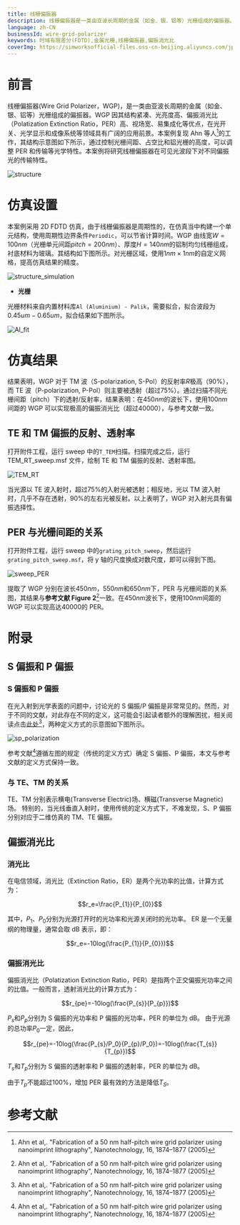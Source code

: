```yaml
---
title: 线栅偏振器
description: 线栅偏振器是一类由亚波长周期的金属（如金、银、铝等）光栅组成的偏振器。因其结构紧凑、光亮度高、偏振消光比高、视场宽、易集成化等优点，在光开关、光学显示和成像系统等领域具有广阔的应用前景。本案例根据Ahn等人的工作，通过控制光栅间距、占空比和铝光栅的高度，可以调节消光比和传输等光学特性。
language: zh-CN
businessId: wire-grid-polarizer
keywords: 时域有限差分(FDTD),金属光栅,线栅偏振器,偏振消光比
coverImg: https://simworksofficial-files.oss-cn-beijing.aliyuncs.com/jpg/Wire_grid_polarizer_structure_20240119153701A057.jpg
---
```


# 前言

线栅偏振器(Wire Grid Polarizer，WGP)，是一类由亚波长周期的金属（如金、银、铝等）光栅组成的偏振器。WGP 因其结构紧凑、光亮度高、偏振消光比（Polatization Extinction Ratio，PER）高、视场宽、易集成化等优点，在光开关、光学显示和成像系统等领域具有广阔的应用前景。本案例复现 Ahn 等人[^1]的工作，其结构示意图如下所示，通过控制光栅间距、占空比和铝光栅的高度，可以调整 PER 和传输等光学特性。本案例将研究线栅偏振器在可见光波段下对不同偏振光的传输特性。

![structure](https://simworksofficial-files.oss-cn-beijing.aliyuncs.com/mdfile/resources/img/Wire_grid_polarizer_structure.png)

# 仿真设置

本案例采用 2D FDTD 仿真，由于线栅偏振器是周期性的，在仿真当中构建一个单元结构，使用周期性边界条件`Periodic`，可以节省计算时间。WGP 由线宽$W=100nm$（光栅单元间距$pitch=200nm$）、厚度$H=140nm$的铝制均匀线栅组成，衬底材料为玻璃。其结构如下图所示。对光栅区域，使用$1nm \times 1nm$的自定义网格，提高仿真结果的精度。

![structure_simulation](https://simworksofficial-files.oss-cn-beijing.aliyuncs.com/mdfile/resources/img/Wire_grid_polarizer_structure_simulation.png)

- **光栅**

光栅材料来自内置材料库`Al (Aluminium) - Palik`，需要拟合，拟合波段为$0.45um-0.65um$，拟合结果如下图所示。

![Al_fit](https://simworksofficial-files.oss-cn-beijing.aliyuncs.com/mdfile/resources/img/Wire_grid_polarizer_material_Al_fit.png)

# 仿真结果

结果表明，WGP 对于 TM 波（S-polarization, S-Pol）的反射率$R$极高（$90\%$），而 TE 波（P-polarization, P-Pol）则主要被透射（超过$75 \%$）。通过扫描不同光栅间距（pitch）下的透射/反射率，结果表明：在$450nm$的波长下，使用$100nm$间距的 WGP 可以实现极高的偏振消光比（超过$40000$），与参考文献一致。

## TE 和 TM 偏振的反射、透射率

打开附件工程，运行 sweep 中的`T_TEM`扫描。扫描完成之后，运行 TEM_RT_sweep.msf 文件，绘制 TE 和 TM 偏振的反射、透射率图。

![TEM_RT](https://simworksofficial-files.oss-cn-beijing.aliyuncs.com/mdfile/resources/img/Wire_grid_polarizer_TEM_RT_new.png)

当光源以 TE 波入射时，超过$75 \%$的入射光被透射；相反地，光以 TM 波入射时，几乎不存在透射，$90\%$的左右光被反射。以上表明了，WGP 对入射光具有偏振选择性。

## PER 与光栅间距的关系

打开附件工程，运行 sweep 中的`grating_pitch_sweep`，然后运行 `grating_pitch_sweep.msf`，将 y 轴的尺度换成对数尺度，即可以得到下图。

![sweep_PER](https://simworksofficial-files.oss-cn-beijing.aliyuncs.com/mdfile/resources/img/Wire_grid_polarizer_sweep_PER_new.png)

提取了 WGP 分别在波长$450nm$，$550nm$和$650nm$下，PER 与光栅间距的关系图，其结果与**参考文献 Figure 2**[^1]一致。在$450nm$波长下，使用$100nm$间距的 WGP 可以实现高达$40000$的 PER。

# 附录

## S 偏振和 P 偏振

### S 偏振和 P 偏振

在光入射到光学表面的问题中，讨论光的 S 偏振/P 偏振是非常常见的。然而，对于不同的文献，对此存在不同的定义，这可能会引起读者额外的理解困扰，相关阅读点击[此处](https://www.rp-photonics.com/spotlight_2012_03_03.html)[^1]，两种定义方式的示意图如下图所示。

![sp_polarization](https://simworksofficial-files.oss-cn-beijing.aliyuncs.com/mdfile/resources/img/Wire_grid_polarizer_sp_polarization.png)

参考文献[^1]遵循左图的规定（传统的定义方式）确定 S 偏振、P 偏振，本文与参考文献的定义方式保持一致。

### 与 TE、TM 的关系

TE、TM 分别表示横电(Transverse Electric)场、横磁(Transverse Magnetic)场。
特别的，当光线垂直入射时，使用传统的定义方式下，不难发现，S、P 偏振分别对应于二维仿真的 TM、TE 偏振。

## 偏振消光比

### 消光比

在电信领域，消光比（Extinction Ratio，ER）是两个光功率的比值，计算方式为：

$$r_e=\frac{P_{1}}{P_{0}}$$

其中，$P_{1}$、$P_{0}$分别为光源打开时的光功率和光源关闭时的光功率。
ER 是一个无量纲的物理量，通常会取 dB 表示，即：

$$r_e=-10log(\frac{P_{1}}{P_{0}})$$

### 偏振消光比

偏振消光比（Polatization Extinction Ratio，PER）是指两个正交偏振光功率之间的比值。一般而言，透射消光比的计算方式为：

$$r_{pe}=-10log(\frac{P_{s}}{P_{p}})$$

$P_{s}$和$P_{p}$分别为 S 偏振的光功率和 P 偏振的光功率，PER 的单位为 dB。
由于光源的总功率$P_0$一定，因此，

$$r_{pe}=-10log(\frac{P_{s}/P_0}{P_{p}/P_0})=-10log(\frac{T_{s}}{T_{p}})$$

$T_{s}$和$T_{p}$分别为 S 偏振的透射率和 P 偏振的透射率，PER 的单位为 dB。

由于$T_p$不能超过$100\%$，增加 PER 最有效的方法是降低$T_S$。

# 参考文献

[^1]: Ahn et al,. "Fabrication of a 50 nm half-pitch wire grid polarizer using nanoimprint lithography", Nanotechnology, 16, 1874–1877 (2005)
